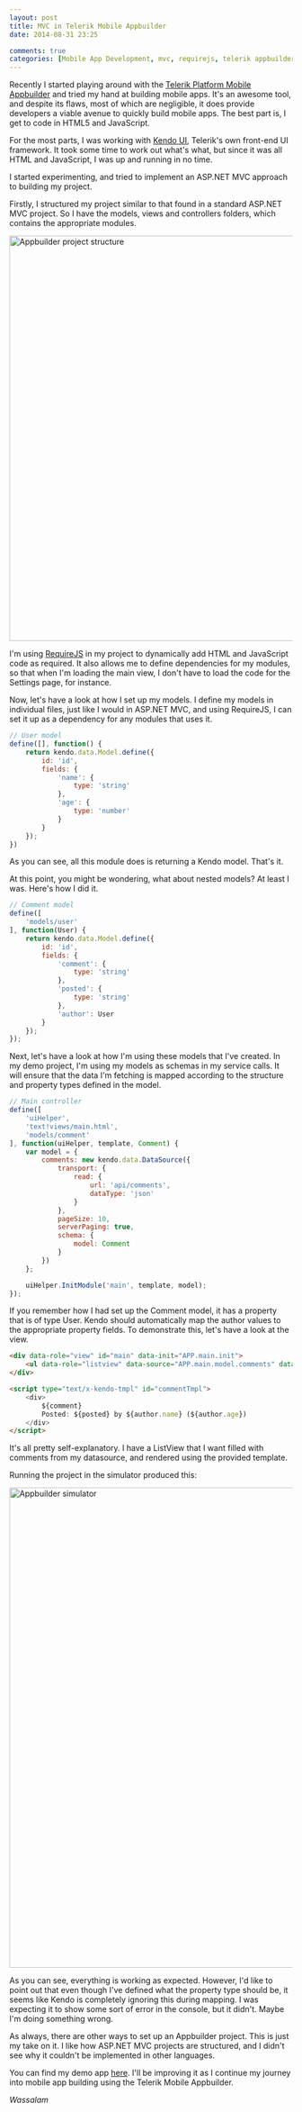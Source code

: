 ```yaml
---
layout: post
title: MVC in Telerik Mobile Appbuilder
date: 2014-08-31 23:25

comments: true
categories: [Mobile App Development, mvc, requirejs, telerik appbuilder]
---
```

Recently I started playing around with the <a href="http://www.telerik.com/appbuilder">Telerik Platform Mobile Appbuilder</a> and tried my hand at building mobile apps. It's an awesome tool, and despite its flaws, most of which are negligible, it does provide developers a viable avenue to quickly build mobile apps. The best part is, I get to code in HTML5 and JavaScript.

For the most parts, I was working with <a href="http://www.telerik.com/kendo-ui">Kendo UI</a>, Telerik's own front-end UI framework. It took some time to work out what's what, but since it was all HTML and JavaScript, I was up and running in no time.

I started experimenting, and tried to implement an ASP.NET MVC approach to building my project.

<!--more-->

Firstly, I structured my project similar to that found in a standard ASP.NET MVC project. So I have the models, views and controllers folders, which contains the appropriate modules.

<a href="http://www.dnasir.com/wp-content/uploads/2014/08/project-structure.png" rel="lightbox"><img src="http://www.dnasir.com/wp-content/uploads/2014/08/project-structure.png" alt="Appbuilder project structure" width="1260" height="720" class="alignnone size-full wp-image-2241" /></a>

I'm using <a href="http://requirejs.org">RequireJS</a> in my project to dynamically add HTML and JavaScript code as required. It also allows me to define dependencies for my modules, so that when I'm loading the main view, I don't have to load the code for the Settings page, for instance.

Now, let's have a look at how I set up my models. I define my models in individual files, just like I would in ASP.NET MVC, and using RequireJS, I can set it up as a dependency for any modules that uses it.

```javascript
// User model
define([], function() {
    return kendo.data.Model.define({
        id: 'id',
        fields: {
            'name': {
                type: 'string'
            },
            'age': {
                type: 'number'
            }
        }
    });
})
```

As you can see, all this module does is returning a Kendo model. That's it.

At this point, you might be wondering, what about nested models? At least I was. Here's how I did it.

```javascript
// Comment model
define([
    'models/user'
], function(User) {
    return kendo.data.Model.define({
        id: 'id',
        fields: {
            'comment': {
                type: 'string'
            },
            'posted': {
                type: 'string'
            },
            'author': User
        }
    });
});
```

Next, let's have a look at how I'm using these models that I've created. In my demo project, I'm using my models as schemas in my service calls. It will ensure that the data I'm fetching is mapped according to the structure and property types defined in the model.

```javascript
// Main controller
define([
    'uiHelper',
    'text!views/main.html',
    'models/comment'
], function(uiHelper, template, Comment) {
    var model = {
        comments: new kendo.data.DataSource({
            transport: {
                read: {
                    url: 'api/comments',
                    dataType: 'json'
                }
            },
            pageSize: 10,
            serverPaging: true,
            schema: {
                model: Comment
            }
        })
    };

    uiHelper.InitModule('main', template, model);
});
```

If you remember how I had set up the Comment model, it has a property that is of type User. Kendo should automatically map the author values to the appropriate property fields. To demonstrate this, let's have a look at the view.

```html
<div data-role="view" id="main" data-init="APP.main.init">
    <ul data-role="listview" data-source="APP.main.model.comments" data-template="commentTmpl"></ul>
</div>

<script type="text/x-kendo-tmpl" id="commentTmpl">
    <div>
        ${comment}
        Posted: ${posted} by ${author.name} (${author.age})
    </div>
</script>
```

It's all pretty self-explanatory. I have a ListView that I want filled with comments from my datasource, and rendered using the provided template.

Running the project in the simulator produced this:

<a href="http://www.dnasir.com/wp-content/uploads/2014/08/project-simulator.png" rel="lightbox"><img src="http://www.dnasir.com/wp-content/uploads/2014/08/project-simulator.png" alt="Appbuilder simulator" width="1124" height="853" class="alignnone size-full wp-image-2255" /></a>

As you can see, everything is working as expected. However, I'd like to point out that even though I've defined what the property type should be, it seems like Kendo is completely ignoring this during mapping. I was expecting it to show some sort of error in the console, but it didn't. Maybe I'm doing something wrong.

As always, there are other ways to set up an Appbuilder project. This is just my take on it. I like how ASP.NET MVC projects are structured, and I didn't see why it couldn't be implemented in other languages.

You can find my demo app <a href="https://bitbucket.org/dzul1983/telerik-mobile-appbuilder-app-base">here</a>.  I'll be improving it as I continue my journey into mobile app building using the Telerik Mobile Appbuilder.

<em>Wassalam</em>
